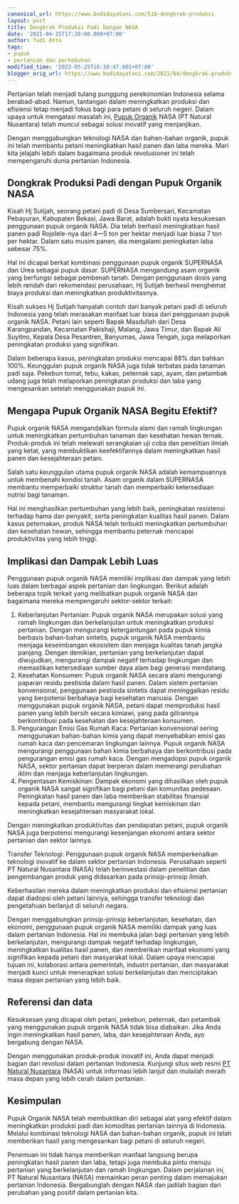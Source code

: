 ```yaml
---
canonical_url: https://www.budidayatani.com/518-dongkrak-produksi
layout: post
title: Dongkrak Produksi Padi Dengan NASA
date: '2021-04-15T17:30:00.000+07:00'
author: Yudi Anto
tags:
- pupuk
- pertanian dan perkebunan
modified_time: '2023-05-25T16:10:47.001+07:00'
blogger_orig_url: https://www.budidayatani.com/2021/04/dongkrak-produksi-padi-dengan-nasa.html
---
```


Pertanian telah menjadi tulang punggung perekonomian Indonesia selama berabad-abad. Namun, tantangan dalam meningkatkan produksi dan efisiensi tetap menjadi fokus bagi para petani di seluruh negeri. Dalam upaya untuk mengatasi masalah ini, [Pupuk Organik](https://www.budidayatani.com/search/label/pupuk) NASA (PT Natural Nusantara) telah muncul sebagai solusi inovatif yang menjanjikan.

Dengan menggabungkan teknologi NASA dan bahan-bahan organik, pupuk ini telah membantu petani meningkatkan hasil panen dan laba mereka. Mari kita jelajahi lebih dalam bagaimana produk revolusioner ini telah mempengaruhi dunia pertanian Indonesia.

## Dongkrak Produksi Padi dengan Pupuk Organik NASA

Kisah Hj Sutijah, seorang petani padi di Desa Sumbersari, Kecamatan Pebayuran, Kabupaten Bekasi, Jawa Barat, adalah bukti nyata kesuksesan penggunaan pupuk organik NASA. Dia telah berhasil meningkatkan hasil panen padi Rojolele-nya dari 4—5 ton per hektar menjadi luar biasa 7 ton per hektar. Dalam satu musim panen, dia mengalami peningkatan laba sebesar 75%.

Hal ini dicapai berkat kombinasi penggunaan pupuk organik SUPERNASA dan Urea sebagai pupuk dasar. SUPERNASA mengandung asam organik yang berfungsi sebagai pembenah tanah. Dengan penggunaan dosis yang lebih rendah dari rekomendasi perusahaan, Hj Sutijah berhasil menghemat biaya produksi dan meningkatkan produktivitasnya.

Kisah sukses Hj Sutijah hanyalah contoh dari banyak petani padi di seluruh Indonesia yang telah merasakan manfaat luar biasa dari penggunaan pupuk organik NASA. Petani lain seperti Bapak Masdullah dari Desa Karangpandan, Kecamatan Pakishaji, Malang, Jawa Timur, dan Bapak Ali Suyitno, Kepala Desa Pesantren, Banyumas, Jawa Tengah, juga melaporkan peningkatan produksi yang signifikan.

Dalam beberapa kasus, peningkatan produksi mencapai 88% dan bahkan 100%. Keunggulan pupuk organik NASA juga tidak terbatas pada tanaman padi saja. Pekebun tomat, tebu, kakao, peternak sapi, ayam, dan petambak udang juga telah melaporkan peningkatan produksi dan laba yang mengesankan setelah menggunakan pupuk ini.

## Mengapa Pupuk Organik NASA Begitu Efektif?

Pupuk organik NASA mengandalkan formula alami dan ramah lingkungan untuk meningkatkan pertumbuhan tanaman dan kesehatan hewan ternak. Produk-produk ini telah melewati serangkaian uji coba dan penelitian ilmiah yang ketat, yang membuktikan keefektifannya dalam meningkatkan hasil panen dan kesejahteraan petani.

Salah satu keunggulan utama pupuk organik NASA adalah kemampuannya untuk membenahi kondisi tanah. Asam organik dalam SUPERNASA membantu memperbaiki struktur tanah dan memperbaiki ketersediaan nutrisi bagi tanaman.

Hal ini menghasilkan pertumbuhan yang lebih baik, peningkatan resistensi terhadap hama dan penyakit, serta peningkatan kualitas hasil panen. Dalam kasus peternakan, produk NASA telah terbukti meningkatkan pertumbuhan dan kesehatan hewan, sehingga membantu peternak mencapai produktivitas yang lebih tinggi.

## Implikasi dan Dampak Lebih Luas

Penggunaan pupuk organik NASA memiliki implikasi dan dampak yang lebih luas dalam berbagai aspek pertanian dan lingkungan. Berikut adalah beberapa topik terkait yang melibatkan pupuk organik NASA dan bagaimana mereka mempengaruhi sektor-sektor terkait:

1. Keberlanjutan Pertanian: Pupuk organik NASA merupakan solusi yang ramah lingkungan dan berkelanjutan untuk meningkatkan produksi pertanian. Dengan mengurangi ketergantungan pada pupuk kimia berbasis bahan-bahan sintetis, pupuk organik NASA membantu menjaga keseimbangan ekosistem dan menjaga kualitas tanah jangka panjang. Dengan demikian, pertanian yang berkelanjutan dapat diwujudkan, mengurangi dampak negatif terhadap lingkungan dan memastikan ketersediaan sumber daya alam bagi generasi mendatang.
2. Kesehatan Konsumen: Pupuk organik NASA secara alami mengurangi paparan residu pestisida dalam hasil panen. Dalam sistem pertanian konvensional, penggunaan pestisida sintetis dapat meninggalkan residu yang berpotensi berbahaya bagi kesehatan manusia. Dengan menggunakan pupuk organik NASA, petani dapat memproduksi hasil panen yang lebih bersih secara kimiawi, yang pada gilirannya berkontribusi pada kesehatan dan kesejahteraan konsumen.
3. Pengurangan Emisi Gas Rumah Kaca: Pertanian konvensional sering menggunakan bahan-bahan kimia yang dapat menyebabkan emisi gas rumah kaca dan pencemaran lingkungan lainnya. Pupuk organik NASA mengurangi penggunaan bahan kimia berbahaya dan berkontribusi pada pengurangan emisi gas rumah kaca. Dengan mengadopsi pupuk organik NASA, sektor pertanian dapat berperan dalam memerangi perubahan iklim dan menjaga keberlanjutan lingkungan.
4. Pengentasan Kemiskinan: Dampak ekonomi yang dihasilkan oleh pupuk organik NASA sangat signifikan bagi petani dan komunitas pedesaan. Peningkatan hasil panen dan laba memberikan stabilitas finansial kepada petani, membantu mengurangi tingkat kemiskinan dan meningkatkan kesejahteraan masyarakat lokal.

Dengan meningkatkan produktivitas dan pendapatan petani, pupuk organik NASA juga berpotensi mengurangi kesenjangan ekonomi antara sektor pertanian dan sektor lainnya.

Transfer Teknologi: Penggunaan pupuk organik NASA memperkenalkan teknologi inovatif ke dalam sektor pertanian Indonesia. Perusahaan seperti PT Natural Nusantara (NASA) telah berinvestasi dalam penelitian dan pengembangan produk yang didasarkan pada prinsip-prinsip ilmiah.

Keberhasilan mereka dalam meningkatkan produksi dan efisiensi pertanian dapat diadopsi oleh petani lainnya, sehingga transfer teknologi dan pengetahuan berlanjut di seluruh negara.

Dengan menggabungkan prinsip-prinsip keberlanjutan, kesehatan, dan ekonomi, penggunaan pupuk organik NASA memiliki dampak yang luas dalam pertanian Indonesia. Hal ini membuka jalan bagi pertanian yang lebih berkelanjutan, mengurangi dampak negatif terhadap lingkungan, meningkatkan kualitas hasil panen, dan memberikan manfaat ekonomi yang signifikan kepada petani dan masyarakat lokal. Dalam upaya mencapai tujuan ini, kolaborasi antara pemerintah, industri pertanian, dan masyarakat menjadi kunci untuk menerapkan solusi berkelanjutan dan menciptakan masa depan pertanian yang lebih baik.

## Referensi dan data

Kesuksesan yang dicapai oleh petani, pekebun, peternak, dan petambak yang menggunakan pupuk organik NASA tidak bisa diabaikan. Jika Anda ingin meningkatkan hasil panen, laba, dan kesejahteraan Anda, ayo bergabung dengan NASA.

Dengan menggunakan produk-produk inovatif ini, Anda dapat menjadi bagian dari revolusi dalam pertanian Indonesia. Kunjungi situs web resmi [PT Natural Nusantara](https://naturalnusantara.co.id/) (NASA) untuk informasi lebih lanjut dan mulailah meraih masa depan yang lebih cerah dalam pertanian.

## Kesimpulan

Pupuk Organik NASA telah membuktikan diri sebagai alat yang efektif dalam meningkatkan produksi padi dan komoditas pertanian lainnya di Indonesia. Melalui kombinasi teknologi NASA dan bahan-bahan organik, pupuk ini telah memberikan hasil yang mengesankan bagi petani di seluruh negeri.

Penemuan ini tidak hanya memberikan manfaat langsung berupa peningkatan hasil panen dan laba, tetapi juga membuka pintu menuju pertanian yang berkelanjutan dan ramah lingkungan. Dalam perjalanan ini, PT Natural Nusantara (NASA) memainkan peran penting dalam memajukan pertanian Indonesia. Bergabunglah dengan NASA dan jadilah bagian dari perubahan yang positif dalam pertanian kita.

